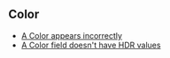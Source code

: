 ## Color
- [A Color appears incorrectly](Color/Color%20Range.md)
- [A Color field doesn't have HDR values](Color/HDR.md)